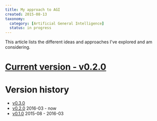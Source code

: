 ```yaml
---
title: My approach to AGI
created: 2015-08-13
taxonomy:
  category: [Artificial General Intelligence]
  status: in progress
---
```


This article lists the different ideas and approaches I've explored and am considering.

# [Current version - v0.2.0](v0.2.0)

# Version history
* [v0.3.0](v0.3.0)
* [v0.2.0](v0.2.0) 2016-03 - now
* [v0.1.0](v0.1.0) 2015-08 - 2016-03
